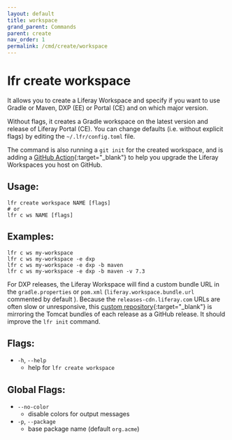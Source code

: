 ```yaml
---
layout: default
title: workspace
grand_parent: Commands
parent: create
nav_order: 1
permalink: /cmd/create/workspace
---
```


# lfr create workspace

It allows you to create a Liferay Workspace and specify if you want to use Gradle or Maven, DXP (EE) or Portal (CE) and on which major version.

Without flags, it creates a Gradle workspace on the latest version and release of Liferay Portal (CE). You can change defaults (i.e. without explicit flags) by editing the `~/.lfr/config.toml` file.

The command is also running a `git init` for the created workspace, and is adding a [GitHub Action](https://github.com/lgdd/lfr-cli/blob/main/internal/assets/tpl/github/liferay-upgrade.yml){:target="_blank"} to help you upgrade the Liferay Workspaces you host on GitHub.

## Usage:
```shell
lfr create workspace NAME [flags]
# or
lfr c ws NAME [flags]
```

## Examples:
```shell
lfr c ws my-workspace
lfr c ws my-workspace -e dxp
lfr c ws my-workspace -e dxp -b maven
lfr c ws my-workspace -e dxp -b maven -v 7.3
```

For DXP releases, the Liferay Workspace will find a custom bundle URL in the `gradle.properties` or `pom.xml` (`liferay.workspace.bundle.url` commented by default ). Because the `releases-cdn.liferay.com` URLs are often slow or unresponsive, this [custom repository](https://github.com/lgdd/liferay-dxp-releases){:target="_blank"} is mirroring the Tomcat bundles of each release as a GitHub release. It should improve the `lfr init` command.

## Flags:
- `-h`, `--help`
  - help for `lfr create workspace`

## Global Flags:
- `--no-color`
  - disable colors for output messages
- `-p`, `--package`
  - base package name (default `org.acme`)